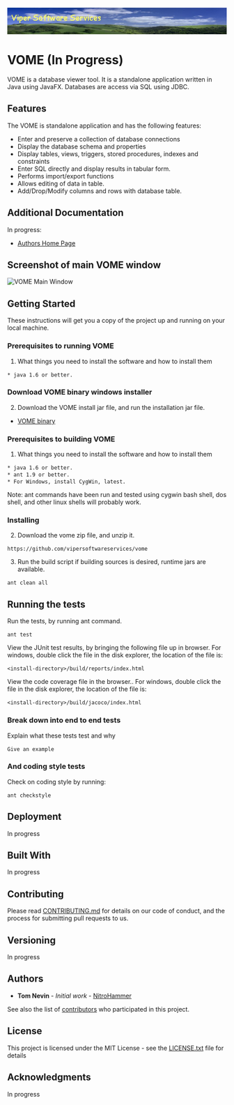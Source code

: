 ![alt VOME banner](doc/images/viper-wide-banner.jpg)

# VOME (In Progress) 

VOME is a database viewer tool. It is a standalone application written in Java using JavaFX. Databases are access via SQL using JDBC.


## Features

The VOME is standalone application and has the following features:

* Enter and preserve a collection of database connections
* Display the database schema and properties
* Display tables, views, triggers, stored procedures, indexes and constraints
* Enter SQL directly and display results in tabular form.
* Performs import/export functions  
* Allows editing of data in table.
* Add/Drop/Modify columns and rows with database table. 

## Additional Documentation

In progress: 

* [Authors Home Page](http://www.tnevin.com)

## Screenshot of main VOME window 
      
![VOME Main Window](doc/images/overview.jpg) 

## Getting Started

These instructions will get you a copy of the project up and running on your local machine.
 
### Prerequisites to running VOME

1. What things you need to install the software and how to install them

```
* java 1.6 or better. 
```

### Download VOME binary windows installer 

2. Download the VOME install jar file, and run the installation jar file.

* [VOME binary](http://www.tnevin.com/viper/software/downloads/vome-installer.jar) 
 
### Prerequisites to building VOME

1. What things you need to install the software and how to install them

```
* java 1.6 or better.
* ant 1.9 or better.
* For Windows, install CygWin, latest.
```

Note: ant commands have been run and tested using cygwin bash shell, dos shell, and other linux shells will probably work.

### Installing

2. Download the vome zip file, and unzip it.

```
https://github.com/vipersoftwareservices/vome
```

3. Run the build script if building sources is desired, runtime jars are available.

```
ant clean all
```


## Running the tests

Run the tests, by running ant command.

```
ant test
```

View the JUnit test results, by bringing the following file up in browser.
For windows, double click the file in the disk explorer, the location of the file is:

```
<install-directory>/build/reports/index.html
```

View the code coverage file in the browser..
For windows, double click the file in the disk explorer, the location of the file is:

```
<install-directory>/build/jacoco/index.html
```

### Break down into end to end tests

Explain what these tests test and why

```
Give an example
```

### And coding style tests

Check on coding style by running:

```
ant checkstyle
```

## Deployment

In progress

## Built With

In progress 

## Contributing

Please read [CONTRIBUTING.md](https://gist.github.com/vipersoftwareservices/vome) for details on our code of conduct, and the process for submitting pull requests to us.

## Versioning

In progress

## Authors

* **Tom Nevin** - *Initial work* - [NitroHammer](https://github.com/vipersoftwareservices/vome)

See also the list of [contributors](https://github.com/vipersoftwareservices/vome/contributors) who participated in this project.

## License

This project is licensed under the MIT License - see the [LICENSE.txt](LICENSE.txt) file for details

## Acknowledgments

In progress


